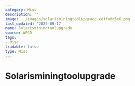 ```yaml
---
category: Misc
description: ''
image: ../images/solarisminingtoolupgrade-e8ffe0d5c6.png
last_updated: '2025-09-17'
name: Solarisminingtoolupgrade
source: WFCD
tags:
- Misc
tradable: false
type: Misc
---
```


# Solarisminingtoolupgrade

